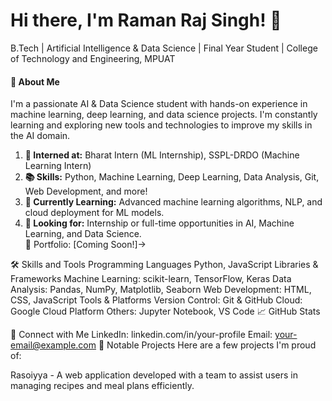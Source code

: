<h1>Hi there, I'm Raman Raj Singh! 👋</h1>
B.Tech | Artificial Intelligence & Data Science | Final Year Student | College of Technology and Engineering, MPUAT

<h4>🚀 About Me</h4>
I'm a passionate AI & Data Science student with hands-on experience in machine learning, deep learning, and data science projects. I'm constantly learning and exploring new tools and technologies to improve my skills in the AI domain.
<ol>
<li><b>💼 Interned at:</b> Bharat Intern (ML Internship), SSPL-DRDO (Machine Learning Intern)</li>
<li><b>📚 Skills:</b> Python, Machine Learning, Deep Learning, Data Analysis, Git, Web Development, and more!</li>
<li><b>🌱 Currently Learning:</b> Advanced machine learning algorithms, NLP, and cloud deployment for ML models.</li>
<li><b>👀 Looking for:</b> Internship or full-time opportunities in AI, Machine Learning, and Data Science.</li>
<!-<li >🔗 Portfolio: [Coming Soon!]</li>-></ol>
🛠️ Skills and Tools
Programming Languages
Python, JavaScript
Libraries & Frameworks
Machine Learning: scikit-learn, TensorFlow, Keras
Data Analysis: Pandas, NumPy, Matplotlib, Seaborn
Web Development: HTML, CSS, JavaScript
Tools & Platforms
Version Control: Git & GitHub
Cloud: Google Cloud Platform
Others: Jupyter Notebook, VS Code
📈 GitHub Stats

🔗 Connect with Me
LinkedIn: linkedin.com/in/your-profile
Email: your-email@example.com
🌟 Notable Projects
Here are a few projects I'm proud of:

Rasoiyya - A web application developed with a team to assist users in managing recipes and meal plans efficiently.

